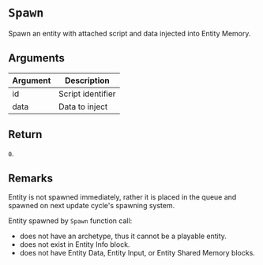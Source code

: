 # `Spawn`

Spawn an entity with attached script and data injected into Entity Memory.

## Arguments

| Argument | Description       |
| -------- | ----------------- |
| id       | Script identifier |
| data     | Data to inject    |

## Return

`0`.

## Remarks

Entity is not spawned immediately, rather it is placed in the queue and spawned on next update cycle's spawning system.

Entity spawned by `Spawn` function call:

-   does not have an archetype, thus it cannot be a playable entity.
-   does not exist in Entity Info block.
-   does not have Entity Data, Entity Input, or Entity Shared Memory blocks.

